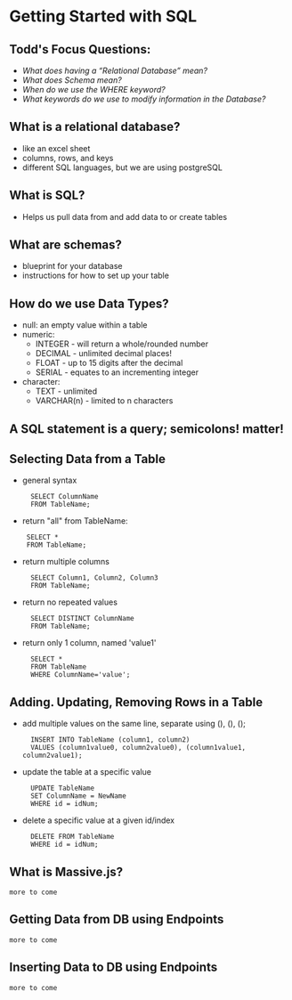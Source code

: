 # Getting Started with SQL

## Todd's Focus Questions:
- _What does having a “Relational Database” mean?_
- _What does Schema mean?_
- _When do we use the WHERE keyword?_
- _What keywords do we use to modify information in the Database?_

## What is a relational database?
- like an excel sheet
- columns, rows, and keys
- different SQL languages, but we are using postgreSQL

## What is SQL?
- Helps us pull data from and add data to or create tables

## What are schemas?
- blueprint for your database
- instructions for how to set up your table

## How do we use Data Types?
- null: an empty value within a table
- numeric:
    - INTEGER - will return a whole/rounded number
    - DECIMAL - unlimited decimal places!
    - FLOAT - up to 15 digits after the decimal
    - SERIAL - equates to an incrementing integer 
- character:
    - TEXT - unlimited
    - VARCHAR(n) - limited to n characters 

## A SQL statement is a query; semicolons! matter! 

## Selecting Data from a Table
- general syntax

        SELECT ColumnName
        FROM TableName;

 - return "all" from TableName:

        SELECT *
        FROM TableName;

- return multiple columns 

        SELECT Column1, Column2, Column3
        FROM TableName;

- return no repeated values 

        SELECT DISTINCT ColumnName
        FROM TableName;

- return only 1 column, named 'value1'

        SELECT *
        FROM TableName
        WHERE ColumnName='value';

## Adding. Updating, Removing Rows in a Table 
- add multiple values on the same line, separate using (), (), ();

        INSERT INTO TableName (column1, column2)
        VALUES (column1value0, column2value0), (column1value1, column2value1);

- update the table at a specific value 

        UPDATE TableName 
        SET ColumnName = NewName
        WHERE id = idNum;

- delete a specific value at a given id/index 

        DELETE FROM TableName
        WHERE id = idNum;

## What is Massive.js?
`more to come`

## Getting Data from DB using Endpoints 
`more to come`

## Inserting Data to DB using Endpoints 
`more to come`